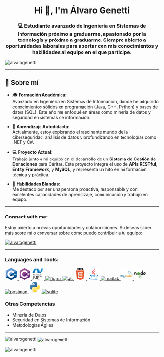 <h1 align="center">Hi 👋, I'm Álvaro Genetti</h1>
<h3 align="center">💻 Estudiante avanzado de Ingeniería en Sistemas de Información próximo a graduarme, apasionado por la tecnología y próximo a graduarme. Siempre abierto a oportunidades laborales para aportar con mis conocimientos y habilidades al equipo en el que participe.</h3>

<p align="left"> <img src="https://komarev.com/ghpvc/?username=alvarogenetti&label=Profile%20views&color=0e75b6&style=flat" alt="alvarogenetti" /> </p>

---

## 🌟 Sobre mí  

- 🎓 **Formación Académica:**  
  Avanzado en Ingeniería en Sistemas de Información, donde he adquirido conocimientos sólidos en programación (Java, C++, Python) y bases de datos (SQL). Este año me enfoqué en áreas como minería de datos y seguridad en sistemas de información.  

- 🚀 **Aprendizaje Autodidacta:**  
  Actualmente, estoy explorando el fascinante mundo de la ciberseguridad, análisis de datos y profundizando en tecnologías como .NET y C#.  

- 💻 **Proyecto Actual:**  
  Trabajo junto a mi equipo en el desarrollo de un **Sistema de Gestión de Donaciones** para Cáritas. Este proyecto integra el uso de **APIs RESTful**, **Entity Framework**, y **MySQL**, y representa un hito en mi formación técnica y práctica.  

- 🤝 **Habilidades Blandas:**  
  Me destaco por ser una persona proactiva, responsable y con excelentes capacidades de aprendizaje, comunicación y trabajo en equipo.  

---

<h3 align="left">Connect with me:</h3>
<p align="left">
Estoy abierto a nuevas oportunidades y colaboraciones. Si deseas saber más sobre mí o conversar sobre cómo puedo contribuir a tu equipo:  
  
<a href="https://linkedin.com/in/alvarogenetti" target="blank"><img align="center" src="https://raw.githubusercontent.com/rahuldkjain/github-profile-readme-generator/master/src/images/icons/Social/linked-in-alt.svg" alt="alvarogenetti" height="30" width="40" /></a>
</p>

---

<h3 align="left">Languages and Tools:</h3>
<p align="left"> <a href="https://www.w3schools.com/cpp/" target="_blank" rel="noreferrer"> <img src="https://raw.githubusercontent.com/devicons/devicon/master/icons/cplusplus/cplusplus-original.svg" alt="cplusplus" width="40" height="40"/> </a> <a href="https://www.w3schools.com/cs/" target="_blank" rel="noreferrer"> <img src="https://raw.githubusercontent.com/devicons/devicon/master/icons/csharp/csharp-original.svg" alt="csharp" width="40" height="40"/> </a> <a href="https://dotnet.microsoft.com/" target="_blank" rel="noreferrer"> <img src="https://raw.githubusercontent.com/devicons/devicon/master/icons/dot-net/dot-net-original-wordmark.svg" alt="dotnet" width="40" height="40"/> </a> <a href="https://www.figma.com/" target="_blank" rel="noreferrer"> <img src="https://www.vectorlogo.zone/logos/figma/figma-icon.svg" alt="figma" width="40" height="40"/> </a> <a href="https://git-scm.com/" target="_blank" rel="noreferrer"> <img src="https://www.vectorlogo.zone/logos/git-scm/git-scm-icon.svg" alt="git" width="40" height="40"/> </a> <a href="https://www.w3.org/html/" target="_blank" rel="noreferrer"> <img src="https://raw.githubusercontent.com/devicons/devicon/master/icons/html5/html5-original-wordmark.svg" alt="html5" width="40" height="40"/> </a> <a href="https://www.java.com" target="_blank" rel="noreferrer"> <img src="https://raw.githubusercontent.com/devicons/devicon/master/icons/java/java-original.svg" alt="java" width="40" height="40"/> </a> <a href="https://www.mathworks.com/" target="_blank" rel="noreferrer"> <img src="https://upload.wikimedia.org/wikipedia/commons/2/21/Matlab_Logo.png" alt="matlab" width="40" height="40"/> </a> <a href="https://www.mysql.com/" target="_blank" rel="noreferrer"> <img src="https://raw.githubusercontent.com/devicons/devicon/master/icons/mysql/mysql-original-wordmark.svg" alt="mysql" width="40" height="40"/> </a> <a href="https://nodejs.org" target="_blank" rel="noreferrer"> <img src="https://raw.githubusercontent.com/devicons/devicon/master/icons/nodejs/nodejs-original-wordmark.svg" alt="nodejs" width="40" height="40"/> </a> <a href="https://postman.com" target="_blank" rel="noreferrer"> <img src="https://www.vectorlogo.zone/logos/getpostman/getpostman-icon.svg" alt="postman" width="40" height="40"/> </a> <a href="https://www.python.org" target="_blank" rel="noreferrer"> <img src="https://raw.githubusercontent.com/devicons/devicon/master/icons/python/python-original.svg" alt="python" width="40" height="40"/> </a> <a href="https://www.sqlite.org/" target="_blank" rel="noreferrer"> <img src="https://www.vectorlogo.zone/logos/sqlite/sqlite-icon.svg" alt="sqlite" width="40" height="40"/> </a> </p>

### Otras Competencias  
- Minería de Datos  
- Seguridad en Sistemas de Información  
- Metodologías Ágiles  

---

<p><img align="left" src="https://github-readme-stats.vercel.app/api/top-langs?username=alvarogenetti&show_icons=true&locale=en&layout=compact" alt="alvarogenetti" /></p>

<p>&nbsp;<img align="center" src="https://github-readme-stats.vercel.app/api?username=alvarogenetti&show_icons=true&locale=en" alt="alvarogenetti" /></p>

<p><img align="center" src="https://github-readme-streak-stats.herokuapp.com/?user=alvarogenetti&" alt="alvarogenetti" /></p>

